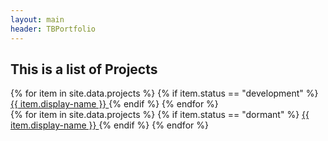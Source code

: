 ```yaml
---
layout: main
header: TBPortfolio
--- 
```

<h2>This is a list of Projects</h2>


<div class="portfolio-container">
    <div class="active-projects-list">
        {% for item in site.data.projects %}
            {% if item.status == "development" %}
                <a class="topic profile  wobble-vertical-on-hover" href="projects/{{item.name}}.html">
                    {{ item.display-name }}
                </a>
            {% endif %}
        {% endfor %}
    </div> 
    <div class="separator"></div>  
    <div class="dormant-projects-list">
        {% for item in site.data.projects %}
            {% if item.status == "dormant" %}
                <a class="topic profile dormant wobble-vertical-on-hover" href="projects/{{item.name}}.html">
                    {{ item.display-name }}
                </a>
            {% endif %}
        {% endfor %}
    </div>
</div>
